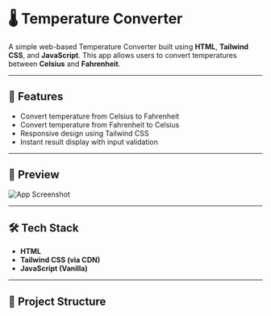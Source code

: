 # 🌡️ Temperature Converter

A simple web-based Temperature Converter built using **HTML**, **Tailwind CSS**, and **JavaScript**. This app allows users to convert temperatures between **Celsius** and **Fahrenheit**.

---

## 🚀 Features

- Convert temperature from Celsius to Fahrenheit
- Convert temperature from Fahrenheit to Celsius
- Responsive design using Tailwind CSS
- Instant result display with input validation

---

## 📸 Preview

![App Screenshot](<img width="714" height="548" alt="image" src="https://github.com/user-attachments/assets/a232fdd5-aebe-4876-8165-b8ee4630d179" />
) <!-- You can upload a screenshot named screenshot.png -->

---

## 🛠️ Tech Stack

- **HTML**
- **Tailwind CSS (via CDN)**
- **JavaScript (Vanilla)**

---

## 📂 Project Structure

